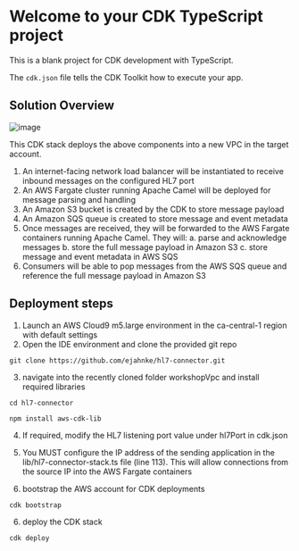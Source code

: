# Welcome to your CDK TypeScript project

This is a blank project for CDK development with TypeScript.

The `cdk.json` file tells the CDK Toolkit how to execute your app.

## Solution Overview
![image](https://github.com/ejahnke/hl7-connector/assets/94935251/7710fd06-b72b-409c-acaa-b6f063601353)

This CDK stack deploys the above components into a new VPC in the target account.

1. An internet-facing network load balancer will be instantiated to receive inbound messages on the configured HL7 port
2. An AWS Fargate cluster running Apache Camel will be deployed for message parsing and handling
3. An Amazon S3 bucket is created by the CDK to store message payload
4. An Amazon SQS queue is created to store message and event metadata
5. Once messages are received, they will be forwarded to the AWS Fargate containers running Apache Camel. They will:
      a. parse and acknowledge messages
      b. store the full message payload in Amazon S3
      c. store message and event metadata in AWS SQS
6. Consumers will be able to pop messages from the AWS SQS queue and reference the full message payload in Amazon S3

## Deployment steps

1. Launch an AWS Cloud9 m5.large environment in the ca-central-1 region with default settings
2. Open the IDE environment and clone the provided git repo
```
git clone https://github.com/ejahnke/hl7-connector.git
```
3. navigate into the recently cloned folder workshopVpc and install required libraries
```
cd hl7-connector
```
```
npm install aws-cdk-lib
```
4. If required, modify the HL7 listening port value under hl7Port in cdk.json
5. You MUST configure the IP address of the sending application in the lib/hl7-connector-stack.ts file (line 113). This will allow connections from the source IP into the AWS Fargate containers
   
6. bootstrap the AWS account for CDK deployments
```
cdk bootstrap
```
6. deploy the CDK stack
```
cdk deploy
```
